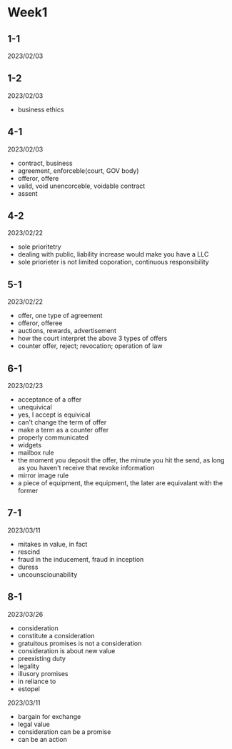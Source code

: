 # Week1

## 1-1

2023/02/03

## 1-2

2023/02/03

- business ethics

## 4-1

2023/02/03

- contract, business
- agreement, enforceble(court, GOV body)
- offeror, offere
- valid, void unencorceble, voidable contract
- assent

## 4-2

2023/02/22

- sole prioritetry
- dealing with public, liability increase would make you have a LLC
- sole priorieter is not limited coporation, continuous responsibility

## 5-1

2023/02/22

- offer, one type of agreement
- offeror, offeree
- auctions, rewards, advertisement
- how the court interpret the above 3 types of offers
- counter offer, reject; revocation; operation of law


## 6-1

2023/02/23

- acceptance of a offer
- unequivical
- yes, I accept is equivical
- can't change the term of offer
- make a term as a counter offer
- properly communicated
- widgets
- mailbox rule
- the moment you deposit the offer, the minute you hit the send, as long as you haven't receive that revoke information
- mirror image rule
- a piece of equipment, the equipment, the later are equivalant with the former

## 7-1

2023/03/11

- mitakes in value, in fact
- rescind
- fraud in the inducement, fraud in inception
- duress
- uncounsciounability

## 8-1

2023/03/26

- consideration
- constitute a consideration
- gratuitous promises is not a consideration
- consideration is about new value
- preexisting duty
- legality
- illusory promises
- in reliance to
- estopel

2023/03/11

- bargain for exchange
- legal value
- consideration can be a promise
- can be an action
